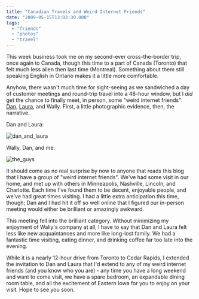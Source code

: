 ```yaml
---
title: "Canadian Travels and Weird Internet Friends"
date: "2009-05-15T13:03:30.000"
tags: 
  - "friends"
  - "photos"
  - "travel"
---
```


This week business took me on my second-ever cross-the-border trip, once again to Canada, though this time to a part of Canada (Toronto) that felt much less alien then last time (Montreal). Something about them still speaking English in Ontario makes it a little more comfortable.

Anyhow, there wasn't much time for sight-seeing as we sandwiched a day of customer meetings and round-trip travel into a 48-hour window, but I _did_ get the chance to finally meet, in person, some "weird internet friends": [Dan](http://rmfo-blogs.com/daniel), [Laura](http://butterflyjar.wordpress.com/), and Wally. First, a little photographic evidence, then, the narrative.

Dan and Laura:

![dan_and_laura](http://www.chrishubbs.com/wordpress/wp-content/uploads/2009/05/dan_and_laura.jpg "dan_and_laura")

Wally, Dan, and me:

![the_guys](http://www.chrishubbs.com/wordpress/wp-content/uploads/2009/05/the_guys.jpg "the_guys")

It should come as no real surprise by now to anyone that reads this blog that I have a group of "weird internet friends". We've had some visit in our home, and met up with others in Minneapolis, Nashville, Lincoln, and Charlotte. Each time I've found them to be decent, enjoyable people, and we've had great times visiting. I had a little extra anticipation this time, though; Dan and I had hit it off so well online that I figured our in-person meeting would either be brilliant or amazingly awkward.

This meeting fell into the brilliant category. Without minimizing my enjoyment of Wally's company at all, I have to say that Dan and Laura felt less like new acquaintances and more like long-lost family. We had a fantastic time visiting, eating dinner, and drinking coffee far too late into the evening.

While it is a nearly 12-hour drive from Toronto to Cedar Rapids, I extended the invitation to Dan and Laura that I'd extend to any of my weird internet friends (and you know who you are) - any time you have a long weekend and want to come visit, we have a spare bedroom, an expandable dining room table, and all the excitement of Eastern Iowa for you to enjoy on your visit. Hope to see you soon.
